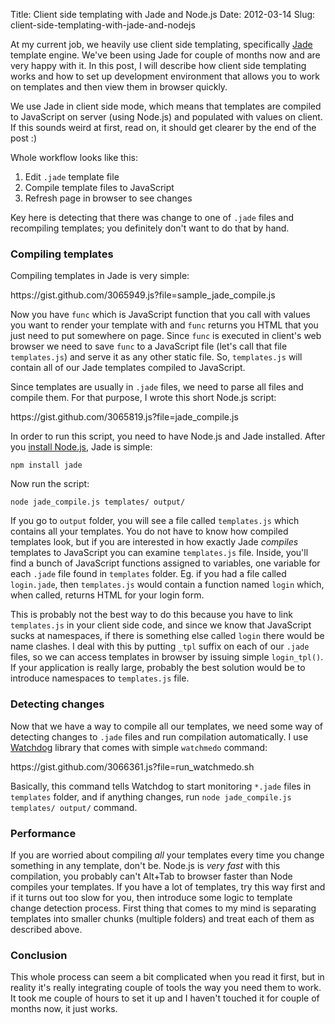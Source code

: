 Title: Client side templating with Jade and Node.js
Date: 2012-03-14
Slug: client-side-templating-with-jade-and-nodejs

At my current job, we heavily use client side templating, specifically [Jade][1] template 
engine. We've been using Jade for couple of months now and are very happy with it. In this post, 
I will describe how client side templating works and how to set up development environment that 
allows you to work on templates and then view them in browser quickly.

We use Jade in client side mode, which means that templates are compiled to JavaScript on server
(using Node.js) and populated with values on client. 
If this sounds weird at first, read on, it should get clearer by the end of the post :)

Whole workflow looks like this:

1. Edit `.jade` template file
2. Compile template files to JavaScript
3. Refresh page in browser to see changes

Key here is detecting that there was change to one of `.jade` files and recompiling templates; you 
definitely don't want to do that by hand.

### Compiling templates

Compiling templates in Jade is very simple:

<div class="gist">https://gist.github.com/3065949.js?file=sample_jade_compile.js</div>

Now you have `func` which is JavaScript function that you call with values you want to render your
template with and `func` returns you HTML that you just need to put somewhere on page. 
Since `func` is executed in client's web browser we need to save `func` to a JavaScript file (let's
call that file `templates.js`) and serve it as any other static file. So, `templates.js` will
contain all of our Jade templates compiled to JavaScript.

Since templates are usually in `.jade` files, we need to parse all files and compile them. For that
purpose, I wrote this short Node.js script:

<div class="gist">https://gist.github.com/3065819.js?file=jade_compile.js</div>

In order to run this script, you need to have Node.js and Jade installed. After you [install
Node.js][3], Jade is simple:

    npm install jade

Now run the script:

    node jade_compile.js templates/ output/


If you go to `output` folder, you will see a file called `templates.js` which contains all your 
templates. You do not have to know how compiled templates look, but if you are interested in how
exactly Jade *compiles* templates to JavaScript you can examine `templates.js` file. Inside, you'll find a bunch of JavaScript functions assigned to variables, one variable for each `.jade` file found in `templates` folder. Eg. if you had a file called `login.jade`, then `templates.js` would contain a function named `login` which, when called, returns HTML for your login form.

This is probably not the best way to do this because you have to link `templates.js` in your client side code, and since we know that JavaScript sucks at namespaces, if there is something else called `login` there would be name clashes. I deal with this by putting `_tpl` suffix on each of our `.jade` files, so we can access templates in browser by issuing simple `login_tpl()`.
If your application is really large, probably the best solution would be to introduce namespaces to `templates.js` file.


### Detecting changes

Now that we have a way to compile all our templates, we need some way of detecting changes to
`.jade` files and run compilation automatically. I use [Watchdog][2] library that comes with simple `watchmedo` command:

<div class="gist">https://gist.github.com/3066361.js?file=run_watchmedo.sh</div>

Basically, this command tells Watchdog to start monitoring `*.jade` files in `templates` folder, and if anything changes, run `node jade_compile.js templates/ output/` command.


### Performance

If you are worried about compiling *all* your templates every time you change something in any 
template, don't be. Node.js is *very fast* with this compilation, you probably can't Alt+Tab to 
browser faster than Node compiles your templates. If you have a lot of templates, try this way 
first and if it turns out too slow for you, then introduce some logic to template change detection process. First thing that comes to my mind is separating templates into smaller chunks (multiple folders) and treat each of them as described above.


### Conclusion
This whole process can seem a bit complicated when you read it first, but in reality it's really 
integrating couple of tools the way you need them to work. It took me couple of hours to set it up and I haven't touched it for couple of months now, it just works.

[1]: http://jade-lang.com
[2]: http://packages.python.org/watchdog/
[3]: http://nodejs.org/#download
